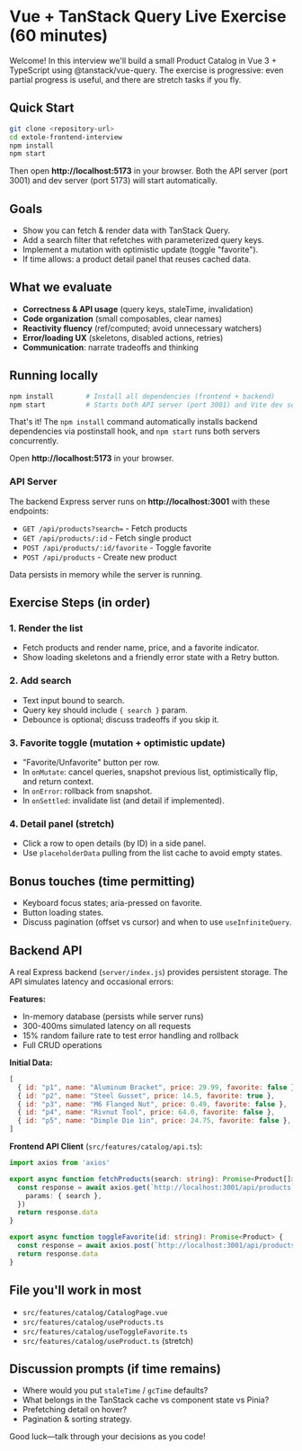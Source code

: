 # Vue + TanStack Query Live Exercise (60 minutes)

Welcome! In this interview we'll build a small Product Catalog in Vue 3 + TypeScript using @tanstack/vue-query. The exercise is progressive: even partial progress is useful, and there are stretch tasks if you fly.

## Quick Start

```bash
git clone <repository-url>
cd extole-frontend-interview
npm install
npm start
```

Then open **http://localhost:5173** in your browser. Both the API server (port 3001) and dev server (port 5173) will start automatically.

## Goals

- Show you can fetch & render data with TanStack Query.
- Add a search filter that refetches with parameterized query keys.
- Implement a mutation with optimistic update (toggle "favorite").
- If time allows: a product detail panel that reuses cached data.

## What we evaluate

- **Correctness & API usage** (query keys, staleTime, invalidation)
- **Code organization** (small composables, clear names)
- **Reactivity fluency** (ref/computed; avoid unnecessary watchers)
- **Error/loading UX** (skeletons, disabled actions, retries)
- **Communication**: narrate tradeoffs and thinking

## Running locally

```bash
npm install        # Install all dependencies (frontend + backend)
npm start          # Starts both API server (port 3001) and Vite dev server (port 5173)
```

That's it! The `npm install` command automatically installs backend dependencies via postinstall hook, and `npm start` runs both servers concurrently.

Open **http://localhost:5173** in your browser.

### API Server

The backend Express server runs on **http://localhost:3001** with these endpoints:
- `GET /api/products?search=` - Fetch products
- `GET /api/products/:id` - Fetch single product
- `POST /api/products/:id/favorite` - Toggle favorite
- `POST /api/products` - Create new product

Data persists in memory while the server is running.

## Exercise Steps (in order)

### 1. Render the list

- Fetch products and render name, price, and a favorite indicator.
- Show loading skeletons and a friendly error state with a Retry button.

### 2. Add search

- Text input bound to search.
- Query key should include `{ search }` param.
- Debounce is optional; discuss tradeoffs if you skip it.

### 3. Favorite toggle (mutation + optimistic update)

- "Favorite/Unfavorite" button per row.
- In `onMutate`: cancel queries, snapshot previous list, optimistically flip, and return context.
- In `onError`: rollback from snapshot.
- In `onSettled`: invalidate list (and detail if implemented).

### 4. Detail panel (stretch)

- Click a row to open details (by ID) in a side panel.
- Use `placeholderData` pulling from the list cache to avoid empty states.

## Bonus touches (time permitting)

- Keyboard focus states; aria-pressed on favorite.
- Button loading states.
- Discuss pagination (offset vs cursor) and when to use `useInfiniteQuery`.

## Backend API

A real Express backend (`server/index.js`) provides persistent storage. The API simulates latency and occasional errors:

**Features:**
- In-memory database (persists while server runs)
- 300-400ms simulated latency on all requests
- 15% random failure rate to test error handling and rollback
- Full CRUD operations

**Initial Data:**
```javascript
[
  { id: "p1", name: "Aluminum Bracket", price: 29.99, favorite: false },
  { id: "p2", name: "Steel Gusset", price: 14.5, favorite: true },
  { id: "p3", name: "M6 Flanged Nut", price: 0.49, favorite: false },
  { id: "p4", name: "Rivnut Tool", price: 64.0, favorite: false },
  { id: "p5", name: "Dimple Die 1in", price: 24.75, favorite: false },
]
```

**Frontend API Client** (`src/features/catalog/api.ts`):
```typescript
import axios from 'axios'

export async function fetchProducts(search: string): Promise<Product[]> {
  const response = await axios.get(`http://localhost:3001/api/products`, {
    params: { search },
  })
  return response.data
}

export async function toggleFavorite(id: string): Promise<Product> {
  const response = await axios.post(`http://localhost:3001/api/products/${id}/favorite`)
  return response.data
}
```

## File you'll work in most

- `src/features/catalog/CatalogPage.vue`
- `src/features/catalog/useProducts.ts`
- `src/features/catalog/useToggleFavorite.ts`
- `src/features/catalog/useProduct.ts` (stretch)

## Discussion prompts (if time remains)

- Where would you put `staleTime` / `gcTime` defaults?
- What belongs in the TanStack cache vs component state vs Pinia?
- Prefetching detail on hover?
- Pagination & sorting strategy.

Good luck—talk through your decisions as you code!

